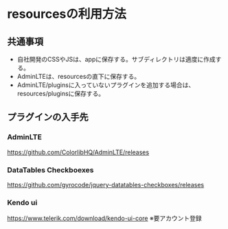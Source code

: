 # resourcesの利用方法

## 共通事項

- 自社開発のCSSやJSは、appに保存する。サブディレクトリは適度に作成する。
- AdminLTEは、resourcesの直下に保存する。
- AdminLTE/pluginsに入っていないプラグインを追加する場合は、resources/pluginsに保存する。

## プラグインの入手先

### AdminLTE
https://github.com/ColorlibHQ/AdminLTE/releases

### DataTables Checkboexes
https://github.com/gyrocode/jquery-datatables-checkboxes/releases

### Kendo ui
https://www.telerik.com/download/kendo-ui-core
※要アカウント登録


